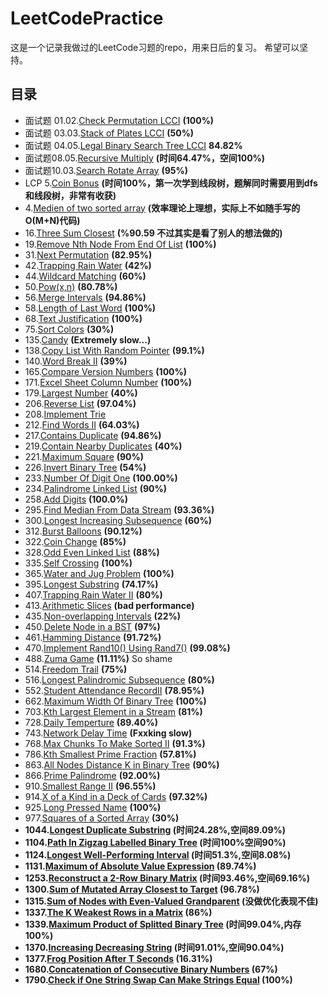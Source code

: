 # LeetCodePractice
这是一个记录我做过的LeetCode习题的repo，用来日后的复习。
希望可以坚持。
## 目录
- 面试题 01.02.[Check Permutation LCCI](CheckPermutation.cpp) <b>(100%)</b>
- 面试题 03.03.[Stack of Plates LCCI](StackOfPlates.cpp) <b>(50%)</b>
- 面试题 04.05.[Legal Binary Search Tree LCCI](IsValidSubBST.cpp) <b>84.82%</b>
- 面试题08.05.[Recursive Multiply](RecursiveMultiply.cpp) <b>(时间64.47%，空间100%)</b>
- 面试题10.03.[Search Rotate Array](SearchRotateArray.cpp) <b>(95%)</b>
- LCP 5.[Coin Bonus](CoinBonus.cpp) <b>(时间100%，第一次学到线段树，题解同时需要用到dfs和线段树，非常有收获)</b>
- 4.[Medien of two sorted array](MedienOfTwoSortedArray.cpp) <b>(效率理论上理想，实际上不如随手写的O(M+N)代码)</b>
- 16.[Three Sum Closest](ThreeSumClosest.cpp) <b>(%90.59 不过其实是看了别人的想法做的)</b>
- 19.[Remove Nth Node From End Of List](RemoveNthNodeFromEndOfList.cpp) <b>(100%)</b>
- 31.[Next Permutation](nextPermutation.cpp) <b>(82.95%)</b>
- 42.[Trapping Rain Water](Trap.cpp) <b>(42%)</b>
- 44.[Wildcard Matching](WildcardMatching.cpp) <b>(60%)</b>
- 50.[Pow(x,n)](Powx&n.cpp) <b>(80.78%)</b>
- 56.[Merge Intervals](merge.cpp) <b>(94.86%)</b>
- 58.[Length of Last Word](lengthOfLastWord.cpp) <b>(100%)</b>
- 68.[Text Justification](FullJusitify.cpp) <b>(100%)</b>
- 75.[Sort Colors](SortColor.cpp) <b>(30%)</b>
- 135.[Candy](candy.cpp) <b>(Extremely slow...)</b>
- 138.[Copy List With Random Pointer](CopyListWithRandomPointer.cpp) <b>(99.1%)</b>
- 140.[Word Break II](WordBreak.cpp) <b>(39%)</b>
- 165.[Compare Version Numbers](CompareVersion.cpp) <b>(100%)</b>
- 171.[Excel Sheet Column Number](ExcelSheetColumnNumber.cpp) <b>(100%)</b>
- 179.[Largest Number](LargestNumber.cpp) <b>(40%)</b>
- 206.[Reverse List](ReverseList.cpp) <b>(97.04%)</b>
- 208.[Implement Trie](ImplementTrie.cpp)
- 212.[Find Words II](FindWordsII.cpp) <b>(64.03%)</b>
- 217.[Contains Duplicate](ContainsDuplicate.cpp) <b>(94.86%)</b>
- 219.[Contain Nearby Duplicates](ContainNearbyDuplicate.cpp) <b>(40%)</b>
- 221.[Maximum Square](MaximumSquare.cpp) <b>(90%)</b>
- 226.[Invert Binary Tree](InvertTree.cpp) <b>(54%)</b>
- 233.[Number Of Digit One](NumberOfDigitOne.cpp) <b>(100.00%)</b>
- 234.[Palindrome Linked List](IsPalindrome.cpp) <b>(90%)</b>
- 258.[Add Digits](AddDigits.cpp) <b>(100.0%)</b>
- 295.[Find Median From Data Stream](FindMedianFromDaraStream.cpp) <b>(93.36%)</b>
- 300.[Longest Increasing Subsequence](LengthOfLIS) <b>(60%)</b>
- 312.[Burst Balloons](BurstBolloons.cpp) <b>(90.12%)</b>
- 322.[Coin Change](CoinChange.cpp) <b>(85%)</b>
- 328.[Odd Even Linked List](OddEvenList.cpp) <b>(88%)</b>
- 335.[Self Crossing](SelfCrossing.cpp)  <b>(100%)</b>
- 365.[Water and Jug Problem](WaterAndJugProblem.cpp) <b>(100%)</b>
- 395.[Longest Substring](LongestSubsrting.cpp) <b>(74.17%)</b>
- 407.[Trapping Rain Water II](TrapRainWater.cpp) <b>(80%)</b>
- 413.[Arithmetic Slices](NumberOfArithmeticSlices.cpp) <b>(bad performance)</b>
- 435.[Non-overlapping Intervals](EraseOverlapIntervals.cpp) <b>(22%)</b>
- 450.[Delete Node in a BST](DeleteNode.cpp) <b>(97%)</b>
- 461.[Hamming Distance](HammingDistance.cpp) <b>(91.72%)</b>
- 470.[Implement Rand10() Using Rand7()](ImplementRand10()UsingRand7().cpp) <b>(99.08%)</b>
- 488.[Zuma Game](ZumaGame.cpp) <b>(11.11%)</b> So shame
- 514.[Freedom Trail](FindRotateSteps.cpp) <b>(75%)</b>
- 516.[Longest Palindromic Subsequence](LongestPalindromeSbseq.cpp) <b>(80%)</b>
- 552.[Student Attendance RecordII](StudentAttendanceRecordII.cpp) <b>(78.95%)</b>
- 662.[Maximum Width Of Binary Tree](MaximumWidthOfBinaryTree.cpp) <b>(100%)</b>
- 703.[Kth Largest Element in a Stream](KthLargest.cpp) <b>(81%)</b>
- 728.[Daily Temperture](DailyTemperature.cpp) <b>(89.40%)</b>
- 743.[Network Delay Time](NetworkDelayTime.cpp) <b>(Fxxking slow)</b>
- 768.[Max Chunks To Make Sorted II](MaxChunksToMakeSortedII.cpp) <b>(91.3%)</b>
- 786.[Kth Smallest Prime Fraction](KthSmallestPrimeFraction.cpp) <b>(57.81%)</b>
- 863.[All Nodes Distance K in Binary Tree](DistanceK.cpp) <b>(90%)</b>
- 866.[Prime Palindrome](PrimePalindrome.cpp) <b>(92.00%)</b>
- 910.[Smallest Range II](SmallestRangeII.cpp) <b>(96.55%)</b>
- 914.[X of a Kind in a Deck of Cards](XofaKindinaDeckofCards.cpp) <b>(97.32%)</b>
- 925.[Long Pressed Name](LongPressName.cpp) <b>(100%)</b>
- 977.[Squares of a Sorted Array](SortedSquare.cpp) <b>(30%)
- 1044.[Longest Duplicate Substring](LongestDubSubstring.cpp) <b>(时间24.28%,空间89.09%)</b>
- 1104.[Path In Zigzag Labelled Binary Tree](PathInZigZagTree.cpp) <b>(时间100%空间90%)</b>
- 1124.[Longest Well-Performing Interval](longestWPI.cpp) <b>(时间51.3%,空间8.08%)</b>
- 1131.[Maximum of Absolute Value Expression](MaxAbsValExpr.cpp) <b>(89.74%)</b>
- 1253.[Reconstruct a 2-Row Binary Matrix](reconstructMatrix.cpp) <b>(时间93.46%,空间69.16%)</b>
- 1300.[Sum of Mutated Array Closest to Target](FindBestValue.cpp) <b>(96.78%)</b>
- 1315.[Sum of Nodes with Even-Valued Grandparent](SumEvenGrandparent.cpp) <b>(没做优化表现不佳)</b>
- 1337.[The K Weakest Rows in a Matrix](KWeakestRows.cpp) <b>(86%)</b>
- 1339.[Maximum Product of Splitted Binary Tree](MaxProduct.cpp) <b>(时间99.04%,内存100%)</b>
- 1370.[Increasing Decreasing String](SortString.cpp) <b>(时间91.01%,空间90.04%)</b>
- 1377.[Frog Position After T Seconds](FrogPosition.cpp) <b>(16.31%)</b>
- 1680.[Concatenation of Consecutive Binary Numbers](ConcatenatedBinary.cpp) <b>(67%)</b>
- 1790.[Check if One String Swap Can Make Strings Equal](AreAlmostEqual.cpp) <b>(100%)</b>